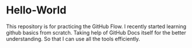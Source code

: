 # Hello-World
This repository is for practicing the GitHub Flow.
I recently started learning github basics from scratch.
Taking help of GitHub Docs itself for the better understanding.
So that I can use all the tools efficiently.
